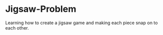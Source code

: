 # Jigsaw-Problem
Learning how to create a jigsaw game and making each piece snap on to each other. 
